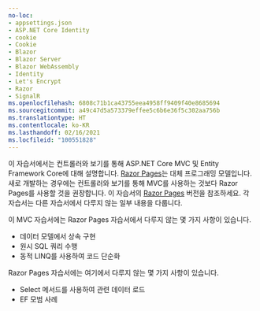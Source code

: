 ```yaml
---
no-loc:
- appsettings.json
- ASP.NET Core Identity
- cookie
- Cookie
- Blazor
- Blazor Server
- Blazor WebAssembly
- Identity
- Let's Encrypt
- Razor
- SignalR
ms.openlocfilehash: 6808c71b1ca43755eea4958ff9409f40e8685694
ms.sourcegitcommit: a49c47d5a573379effee5c6b6e36f5c302aa756b
ms.translationtype: HT
ms.contentlocale: ko-KR
ms.lasthandoff: 02/16/2021
ms.locfileid: "100551828"
---
```

이 자습서에서는 컨트롤러와 보기를 통해 ASP.NET Core MVC 및 Entity Framework Core에 대해 설명합니다. [Razor Pages](xref:razor-pages/index)는 대체 프로그래밍 모델입니다. 새로 개발하는 경우에는 컨트롤러와 보기를 통해 MVC를 사용하는 것보다 Razor Pages를 사용할 것을 권장합니다. 이 자습서의 [Razor Pages](xref:data/ef-rp/intro) 버전을 참조하세요. 각 자습서는 다른 자습서에서 다루지 않는 일부 내용을 다룹니다.

이 MVC 자습서에는 Razor Pages 자습서에서 다루지 않는 몇 가지 사항이 있습니다.

* 데이터 모델에서 상속 구현
* 원시 SQL 쿼리 수행
* 동적 LINQ를 사용하여 코드 단순화

Razor Pages 자습서에는 여기에서 다루지 않는 몇 가지 사항이 있습니다.

* Select 메서드를 사용하여 관련 데이터 로드
* EF 모범 사례